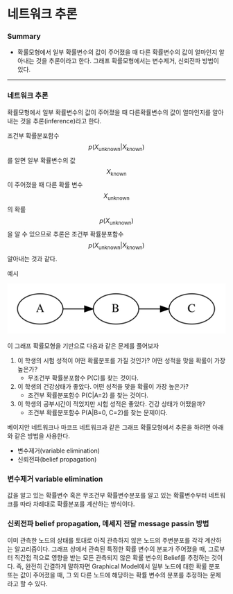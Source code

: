 <script> MathJax.Hub.Queue(["Typeset", MathJax.Hub]); </script>

# 네트워크 추론

### Summary

- 확률모형에서 일부 확률변수의 값이 주어졌을 때 다른 확률변수의 값이 얼마인지 알아내는 것을 추론이라고 한다. 그래프 확률모형에서는 변수제거, 신뢰전파 방법이 있다. 
________________________

### 네트워크 추론

확률모형에서 일부 확률변수의 값이 주어졌을 때 다른확률변수의 값이 얼마인지를 알아내는 것을 추론(inference)라고 한다. 

조건부 확률분포함수 $$p(X_{\text{unknown}}|{X}_{\text{known}})$$를 알면 일부 확률변수의 값 $${X}_{\text{known}}$$ 이 주어졌을 때 다른 확률 변수 $$X_{\text{unknown}}$$ 의 확률 $$p(X_{\text{unknown}})$$ 을 알 수 있으므로 추론은 조건부 확률분포함수 $$p(X_{\text{unknown}}|{X}_{\text{known}})$$ 알아내는 것과 같다. 

예시 

![image-20200308224123973](../../../resource/img/image-20200308224123973.png)

이 그래프 확률모형을 기반으로 다음과 같은 문제를 풀어보자
1. 이 학생의 시험 성적이 어떤 확률분포를 가질 것인가? 어떤 성적을 맞을 확률이 가장 높은가?
    - 무조건부 확률분포함수 P(C)를 찾는 것이다.
2. 이 학생의 건강상태가 좋았다. 어떤 성적을 맞을 확률이 가장 높은가?
    - 조건부 확률분포함수 P(C|A=2) 를 찾는 것이다.
3. 이 학생의 공부시간이 적었지만 시험 성적은 좋았다. 건강 상태가 어땠을까?
    - 조건부 확률분포함수 P(A|B=0, C=2)를 찾는 문제이다. 

베이지안 네트워크나 마코프 네트워크과 같은 그래프 확률모형에서 추론을 하려면 아래와 같은 방법을 사용한다. 
- 변수제거(variable elimination)
- 신뢰전파(belief propagation) 

### 변수제거 variable elimination
값을 알고 있는 확률변수 혹은 무조건부 확률변수분포를 알고 있는 확률변수부터 네트워크를 따라 차례대로 확률분포를 계산하는 방식이다.

### 신뢰전파 belief propagation, 메세지 전달 message passin 방법
이미 관측한 노드의 상태를 토대로 아직 관측하지 않은 노드의 주변분포를 각각 계산하는 알고리즘이다. 그래프 상에서 관측된 특정한 확률 변수의 분포가 주어졌을 때, 그로부터 직간접 적으로 영향을 받는 모든 관측되지 않은 확률 변수의 Belief를 추정하는 것이다. 즉, 완전히 간결하게 말하자면 Graphical Model에서 일부 노드에 대한 확률 분포 또는 값이 주어졌을 때, 그 외 다른 노드에 해당하는 확률 변수의 분포를 추정하는 문제라고 할 수 있다. 

  